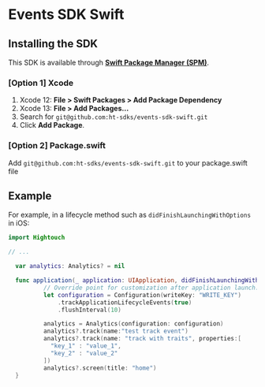 # Events SDK Swift

## Installing the SDK

This SDK is available through [**Swift Package Manager (SPM)**](https://www.swift.org/package-manager/).

### [Option 1] Xcode

1. Xcode 12: **File > Swift Packages > Add Package Dependency**
2. Xcode 13: **File > Add Packages…**
3. Search for `git@github.com:ht-sdks/events-sdk-swift.git`
4. Click **Add Package**.

### [Option 2] Package.swift

Add `git@github.com:ht-sdks/events-sdk-swift.git` to your package.swift file

## Example

For example, in a lifecycle method such as `didFinishLaunchingWithOptions` in iOS:

```swift
import Hightouch

// ...

  var analytics: Analytics? = nil

  func application(_ application: UIApplication, didFinishLaunchingWithOptions launchOptions: [UIApplication.LaunchOptionsKey: Any]?) -> Bool {
          // Override point for customization after application launch.
          let configuration = Configuration(writeKey: "WRITE_KEY")
              .trackApplicationLifecycleEvents(true)
              .flushInterval(10)

          analytics = Analytics(configuration: configuration)
          analytics?.track(name:"test track event")
          analytics?.track(name: "track with traits", properties:[
            "key_1" : "value_1",
            "key_2" : "value_2"
          ])
          analytics?.screen(title: "home")
  }
```
